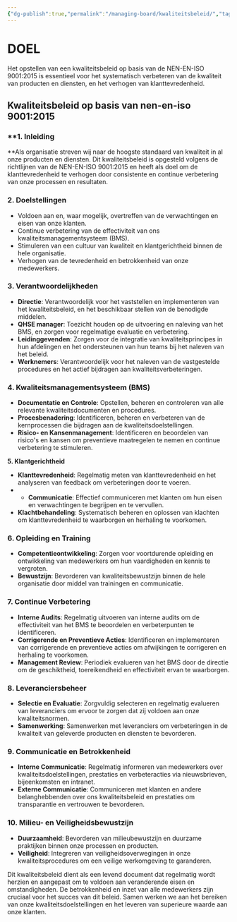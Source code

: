 ```yaml
---
{"dg-publish":true,"permalink":"/managing-board/kwaliteitsbeleid/","tags":["governance"],"noteIcon":"default"}
---
```


# DOEL

Het opstellen van een kwaliteitsbeleid op basis van de NEN-EN-ISO 9001:2015 is essentieel voor het systematisch verbeteren van de kwaliteit van producten en diensten, en het verhogen van klanttevredenheid.

## Kwaliteitsbeleid op basis van nen-en-iso 9001:2015

### **1. Inleiding  
**Als organisatie streven wij naar de hoogste standaard van kwaliteit in al onze producten en diensten. Dit kwaliteitsbeleid is opgesteld volgens de richtlijnen van de NEN-EN-ISO 9001:2015 en heeft als doel om de klanttevredenheid te verhogen door consistente en continue verbetering van onze processen en resultaten.

### **2. Doelstellingen**

- Voldoen aan en, waar mogelijk, overtreffen van de verwachtingen en eisen van onze klanten.
- Continue verbetering van de effectiviteit van ons kwaliteitsmanagementsysteem (BMS).
- Stimuleren van een cultuur van kwaliteit en klantgerichtheid binnen de hele organisatie.
- Verhogen van de tevredenheid en betrokkenheid van onze medewerkers.

### **3. Verantwoordelijkheden**

- **Directie**: Verantwoordelijk voor het vaststellen en implementeren van het kwaliteitsbeleid, en het beschikbaar stellen van de benodigde middelen.
- **QHSE manager**: Toezicht houden op de uitvoering en naleving van het BMS, en zorgen voor regelmatige evaluatie en verbetering.
- **Leidinggevenden**: Zorgen voor de integratie van kwaliteitsprincipes in hun afdelingen en het ondersteunen van hun teams bij het naleven van het beleid.
- **Werknemers**: Verantwoordelijk voor het naleven van de vastgestelde procedures en het actief bijdragen aan kwaliteitsverbeteringen.

### **4. Kwaliteitsmanagementsysteem (BMS)**

- **Documentatie en Controle**: Opstellen, beheren en controleren van alle relevante kwaliteitsdocumenten en procedures.
- **Procesbenadering**: Identificeren, beheren en verbeteren van de kernprocessen die bijdragen aan de kwaliteitsdoelstellingen.
- **Risico- en Kansenmanagement**: Identificeren en beoordelen van risico's en kansen om preventieve maatregelen te nemen en continue verbetering te stimuleren.

**5. Klantgerichtheid**

- **Klanttevredenheid**: Regelmatig meten van klanttevredenheid en het analyseren van feedback om verbeteringen door te voeren.
- - **Communicatie**: Effectief communiceren met klanten om hun eisen en verwachtingen te begrijpen en te vervullen.
- **Klachtbehandeling**: Systematisch beheren en oplossen van klachten om klanttevredenheid te waarborgen en herhaling te voorkomen.

### **6. Opleiding en Training**

- **Competentieontwikkeling**: Zorgen voor voortdurende opleiding en ontwikkeling van medewerkers om hun vaardigheden en kennis te vergroten.
- **Bewustzijn**: Bevorderen van kwaliteitsbewustzijn binnen de hele organisatie door middel van trainingen en communicatie.

### **7. Continue Verbetering**

- **Interne Audits**: Regelmatig uitvoeren van interne audits om de effectiviteit van het BMS te beoordelen en verbeterpunten te identificeren.
- **Corrigerende en Preventieve Acties**: Identificeren en implementeren van corrigerende en preventieve acties om afwijkingen te corrigeren en herhaling te voorkomen.
- **Management Review**: Periodiek evalueren van het BMS door de directie om de geschiktheid, toereikendheid en effectiviteit ervan te waarborgen.

### **8. Leveranciersbeheer**

- **Selectie en Evaluatie**: Zorgvuldig selecteren en regelmatig evalueren van leveranciers om ervoor te zorgen dat zij voldoen aan onze kwaliteitsnormen.
- **Samenwerking**: Samenwerken met leveranciers om verbeteringen in de kwaliteit van geleverde producten en diensten te bevorderen.

### **9. Communicatie en Betrokkenheid**

- **Interne Communicatie**: Regelmatig informeren van medewerkers over kwaliteitsdoelstellingen, prestaties en verbeteracties via nieuwsbrieven, bijeenkomsten en intranet.
- **Externe Communicatie**: Communiceren met klanten en andere belanghebbenden over ons kwaliteitsbeleid en prestaties om transparantie en vertrouwen te bevorderen.

### **10. Milieu- en Veiligheidsbewustzijn**

- **Duurzaamheid**: Bevorderen van milieubewustzijn en duurzame praktijken binnen onze processen en producten.
- **Veiligheid**: Integreren van veiligheidsoverwegingen in onze kwaliteitsprocedures om een veilige werkomgeving te garanderen.

Dit kwaliteitsbeleid dient als een levend document dat regelmatig wordt herzien en aangepast om te voldoen aan veranderende eisen en omstandigheden. De betrokkenheid en inzet van alle medewerkers zijn cruciaal voor het succes van dit beleid. Samen werken we aan het bereiken van onze kwaliteitsdoelstellingen en het leveren van superieure waarde aan onze klanten.

